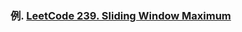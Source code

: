 ### 例. [LeetCode 239. Sliding Window Maximum](https://leetcode-cn.com/problems/sliding-window-maximum/)